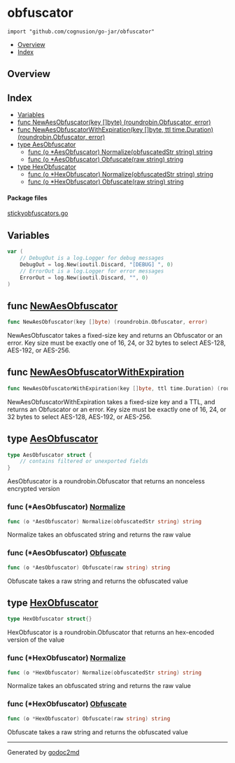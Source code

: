 

# obfuscator
`import "github.com/cognusion/go-jar/obfuscator"`

* [Overview](#pkg-overview)
* [Index](#pkg-index)

## <a name="pkg-overview">Overview</a>



## <a name="pkg-index">Index</a>
* [Variables](#pkg-variables)
* [func NewAesObfuscator(key []byte) (roundrobin.Obfuscator, error)](#NewAesObfuscator)
* [func NewAesObfuscatorWithExpiration(key []byte, ttl time.Duration) (roundrobin.Obfuscator, error)](#NewAesObfuscatorWithExpiration)
* [type AesObfuscator](#AesObfuscator)
  * [func (o *AesObfuscator) Normalize(obfuscatedStr string) string](#AesObfuscator.Normalize)
  * [func (o *AesObfuscator) Obfuscate(raw string) string](#AesObfuscator.Obfuscate)
* [type HexObfuscator](#HexObfuscator)
  * [func (o *HexObfuscator) Normalize(obfuscatedStr string) string](#HexObfuscator.Normalize)
  * [func (o *HexObfuscator) Obfuscate(raw string) string](#HexObfuscator.Obfuscate)


#### <a name="pkg-files">Package files</a>
[stickyobfuscators.go](https://github.com/cognusion/go-jar/tree/master/obfuscator/stickyobfuscators.go)



## <a name="pkg-variables">Variables</a>
``` go
var (
    // DebugOut is a log.Logger for debug messages
    DebugOut = log.New(ioutil.Discard, "[DEBUG] ", 0)
    // ErrorOut is a log.Logger for error messages
    ErrorOut = log.New(ioutil.Discard, "", 0)
)
```


## <a name="NewAesObfuscator">func</a> [NewAesObfuscator](https://github.com/cognusion/go-jar/tree/master/obfuscator/stickyobfuscators.go?s=770:834#L36)
``` go
func NewAesObfuscator(key []byte) (roundrobin.Obfuscator, error)
```
NewAesObfuscator takes a fixed-size key and returns an Obfuscator or an error.
Key size must be exactly one of 16, 24, or 32 bytes to select AES-128, AES-192, or AES-256.



## <a name="NewAesObfuscatorWithExpiration">func</a> [NewAesObfuscatorWithExpiration](https://github.com/cognusion/go-jar/tree/master/obfuscator/stickyobfuscators.go?s=1248:1345#L56)
``` go
func NewAesObfuscatorWithExpiration(key []byte, ttl time.Duration) (roundrobin.Obfuscator, error)
```
NewAesObfuscatorWithExpiration takes a fixed-size key and a TTL, and returns an Obfuscator or an error.
Key size must be exactly one of 16, 24, or 32 bytes to select AES-128, AES-192, or AES-256.




## <a name="AesObfuscator">type</a> [AesObfuscator](https://github.com/cognusion/go-jar/tree/master/obfuscator/stickyobfuscators.go?s=522:591#L29)
``` go
type AesObfuscator struct {
    // contains filtered or unexported fields
}

```
AesObfuscator is a roundrobin.Obfuscator that returns an nonceless encrypted version










### <a name="AesObfuscator.Normalize">func</a> (\*AesObfuscator) [Normalize](https://github.com/cognusion/go-jar/tree/master/obfuscator/stickyobfuscators.go?s=3412:3474#L115)
``` go
func (o *AesObfuscator) Normalize(obfuscatedStr string) string
```
Normalize takes an obfuscated string and returns the raw value




### <a name="AesObfuscator.Obfuscate">func</a> (\*AesObfuscator) [Obfuscate](https://github.com/cognusion/go-jar/tree/master/obfuscator/stickyobfuscators.go?s=1635:1687#L76)
``` go
func (o *AesObfuscator) Obfuscate(raw string) string
```
Obfuscate takes a raw string and returns the obfuscated value




## <a name="HexObfuscator">type</a> [HexObfuscator](https://github.com/cognusion/go-jar/tree/master/obfuscator/stickyobfuscators.go?s=5065:5092#L163)
``` go
type HexObfuscator struct{}

```
HexObfuscator is a roundrobin.Obfuscator that returns an hex-encoded version of the value










### <a name="HexObfuscator.Normalize">func</a> (\*HexObfuscator) [Normalize](https://github.com/cognusion/go-jar/tree/master/obfuscator/stickyobfuscators.go?s=5323:5385#L171)
``` go
func (o *HexObfuscator) Normalize(obfuscatedStr string) string
```
Normalize takes an obfuscated string and returns the raw value




### <a name="HexObfuscator.Obfuscate">func</a> (\*HexObfuscator) [Obfuscate](https://github.com/cognusion/go-jar/tree/master/obfuscator/stickyobfuscators.go?s=5159:5211#L166)
``` go
func (o *HexObfuscator) Obfuscate(raw string) string
```
Obfuscate takes a raw string and returns the obfuscated value








- - -
Generated by [godoc2md](http://godoc.org/github.com/cognusion/godoc2md)
